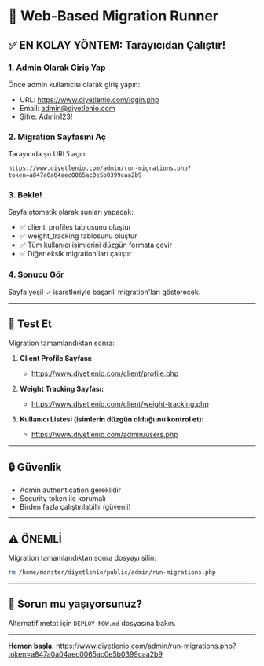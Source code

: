 # 🚀 Web-Based Migration Runner

## ✅ EN KOLAY YÖNTEM: Tarayıcıdan Çalıştır!

### 1. Admin Olarak Giriş Yap
Önce admin kullanıcısı olarak giriş yapın:
- URL: https://www.diyetlenio.com/login.php
- Email: admin@diyetlenio.com
- Şifre: Admin123!

### 2. Migration Sayfasını Aç

Tarayıcıda şu URL'i açın:

```
https://www.diyetlenio.com/admin/run-migrations.php?token=a847a0a04aec0065ac0e5b0399caa2b9
```

### 3. Bekle!

Sayfa otomatik olarak şunları yapacak:
- ✅ client_profiles tablosunu oluştur
- ✅ weight_tracking tablosunu oluştur
- ✅ Tüm kullanıcı isimlerini düzgün formata çevir
- ✅ Diğer eksik migration'ları çalıştır

### 4. Sonucu Gör

Sayfa yeşil ✓ işaretleriyle başarılı migration'ları gösterecek.

---

## 🧪 Test Et

Migration tamamlandıktan sonra:

1. **Client Profile Sayfası:**
   - https://www.diyetlenio.com/client/profile.php

2. **Weight Tracking Sayfası:**
   - https://www.diyetlenio.com/client/weight-tracking.php

3. **Kullanıcı Listesi (isimlerin düzgün olduğunu kontrol et):**
   - https://www.diyetlenio.com/admin/users.php

---

## 🔒 Güvenlik

- Admin authentication gereklidir
- Security token ile korumalı
- Birden fazla çalıştırılabilir (güvenli)

---

## ⚠️ ÖNEMLİ

Migration tamamlandıktan sonra dosyayı silin:

```bash
rm /home/monster/diyetlenio/public/admin/run-migrations.php
```

---

## 🛑 Sorun mu yaşıyorsunuz?

Alternatif metot için `DEPLOY_NOW.md` dosyasına bakın.

---

**Hemen başla:** https://www.diyetlenio.com/admin/run-migrations.php?token=a847a0a04aec0065ac0e5b0399caa2b9
